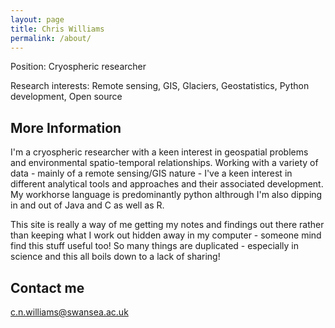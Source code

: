 ```yaml
---
layout: page
title: Chris Williams
permalink: /about/
---
```


Position: Cryospheric researcher

Research interests: Remote sensing, GIS, Glaciers, Geostatistics, Python development, Open source

## More Information

I'm a cryospheric researcher with a keen interest in geospatial problems and environmental spatio-temporal relationships. Working with a variety of data - mainly of a remote sensing/GIS nature - I've a keen interest in different analytical tools and approaches and their associated development. My workhorse language is predominantly python althrough I'm also dipping in and out of Java and C as well as R. 

This site is really a way of me getting my notes and findings out there rather than keeping what I work out hidden away in my computer - someone mind find this stuff useful too! So many things are duplicated - especially in science and this all boils down to a lack of sharing!

## Contact me

[c.n.williams@swansea.ac.uk](mailto:c.n.williams@swansea.ac.uk)
